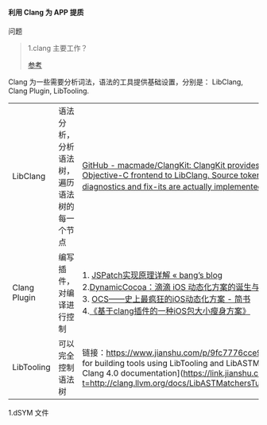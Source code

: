 #### 利用 Clang 为 APP 提质

问题

>1.clang 主要工作？
>
>[参考](<https://www.jianshu.com/p/9fc7776cce9b>)

Clang 为一些需要分析词法，语法的工具提供基础设置，分别是： LibClang, Clang Plugin, LibTooling.

|              |                                              |                                                              |
| ------------ | -------------------------------------------- | ------------------------------------------------------------ |
| LibClang     | 语法分析，分析语法树，遍历语法树的每一个节点 | [GitHub - macmade/ClangKit: ClangKit provides an Objective-C frontend to LibClang. Source tokenization, diagnostics and fix-its are actually implemented.](https://link.jianshu.com?t=https://github.com/macmade/ClangKit) 。 |
| Clang Plugin | 编写插件，对编译进行控制                     | 1. [JSPatch实现原理详解 « bang’s blog](https://link.jianshu.com/?t=http://blog.cnbang.net/tech/2808/) <br />2.[DynamicCocoa：滴滴 iOS 动态化方案的诞生与起航](https://link.jianshu.com/?t=http://mp.weixin.qq.com/s/qRW_akbU3TSd0SxpF3iQmQ)<br />3. [OCS——史上最疯狂的iOS动态化方案 - 简书](https://www.jianshu.com/p/6c756ce76758)<br />4.[《基于clang插件的一种iOS包大小瘦身方案》](https://link.jianshu.com/?t=http://mp.weixin.qq.com/s?__biz=MzA3ODg4MDk0Ng==&mid=2651112856&idx=1&sn=b2c74c62a10b4c9a4e7538d1ad7eb739) |
| LibTooling   | 可以完全控制语法树                           | 链接：https://www.jianshu.com/p/9fc7776cce9b[Tutorial for building tools using LibTooling and LibASTMatchers — Clang 4.0 documentation](https://link.jianshu.com/?t=http://clang.llvm.org/docs/LibASTMatchersTutorial.html) |

1.dSYM 文件

